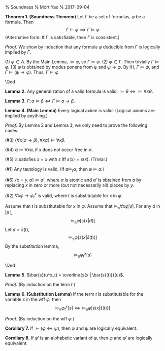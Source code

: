 % Soundness
% Mort Yao
% 2017-09-04

**Theorem 1. (Soundness Theorem)** Let $\Gamma$ be a set of formulas, $\varphi$ be a formula. Then
$$\Gamma \vdash \varphi \implies
\Gamma \models \varphi$$
(Alternative form: If $\Gamma$ is satisfiable, then $\Gamma$ is consistent.)

*Proof.* We show by induction that any formula $\varphi$ deducible from $\Gamma$ is logically implied by $\Gamma$.

(1) $\varphi \in \Lambda$. By the Main Lemma, $\models \varphi$, so $\Gamma \models \varphi$.
(2) $\varphi \in \Gamma$. Then trivially $\Gamma \models \varphi$.
(3) $\varphi$ is obtained by modus ponens from $\psi$ and $\psi \to \varphi$. By IH, $\Gamma \models \psi$, and $\Gamma \models (\psi \to \varphi)$. Thus, $\Gamma \models \varphi$.

\Qed

**Lemma 2.** Any generalization of a valid formula is valid: $\models \theta \iff \models \forall x \theta$.

**Lemma 3.** $\Gamma; \alpha \models \beta \iff \Gamma \models \alpha \to \beta$.

**Lemma 4. (Main Lemma)** Every logical axiom is valid. (Logical axioms are implied by anything.)

*Proof.* By Lemma 2 and Lemma 3, we only need to prove the following cases:

(#3) $\{\forall x (\alpha \to \beta), \forall x \alpha\} \models \forall x \beta$.

(#4) $\alpha \models \forall x \alpha$, if $x$ does not occur free in $\alpha$.

(#5) $\mathfrak{A}$ satisfies $x=x$ with $s$ iff $s(x) = s(x)$.
(Trivial.)

(#1) Any tautology is valid.
(If $\emptyset \models_t \alpha$, then $\emptyset \models \alpha$.)

(#6) $\{x = y, \alpha\} \models \alpha'$, where $\alpha$ is atomic and $\alpha'$ is obtained from $\alpha$ by replacing $x$ in zero or more (but not necessarily all) places by $y$.

(#2) $\forall x \varphi \to \varphi^x_t$ is valid, where $t$ is substitutable for $x$ in $\varphi$.

Assume that $t$ is substitutable for $x$ in $\varphi$. Assume that $\models_\mathfrak{A} \forall x \varphi[s]$. For any $d$ in $|\mathfrak{A}|$,
$$\models_\mathfrak{A} \varphi[s(x|d)]$$
Let $d = \bar{s}(t)$,
$$\models_\mathfrak{A} \varphi[s(x|\bar{s}(t))]$$
By the substitution lemma,
$$\models_\mathfrak{A} \varphi^x_t[s]$$

\Qed

**Lemma 5.** $\bar{s}(u^x_t) = \overline{s(x | \bar{s}(t))}(u)$.

*Proof.* (By induction on the term $t$.)

**Lemma 6. (Substitution Lemma)** If the term $t$ is substitutable for the variable $x$ in the wff $\varphi$, then
$$\models_\mathfrak{A} \varphi^x_t[s] \iff
\models_\mathfrak{A} \varphi[s(x|\bar{s}(t))]$$

*Proof.* (By induction on the wff $\varphi$.)

**Corollary 7.** If $\vdash (\varphi \leftrightarrow \psi)$, then $\varphi$ and $\psi$ are logically equivalent.

**Corollary 8.** If $\varphi'$ is an alphabetic variant of $\varphi$, then $\varphi$ and $\varphi'$ are logically equivalent.
